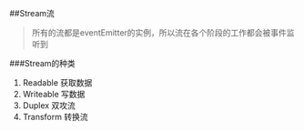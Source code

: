 ##Stream流

>所有的流都是eventEmitter的实例，所以流在各个阶段的工作都会被事件监听到

###Stream的种类

1. Readable     获取数据
2. Writeable    写数据
3. Duplex       双攻流
4. Transform    转换流




